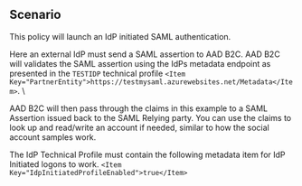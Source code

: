 ## Scenario
This policy will launch an IdP initiated SAML authentication.  

Here an external IdP must send a SAML assertion to AAD B2C.
AAD B2C will validates the SAML assertion using the IdPs metadata endpoint as presented in the `TESTIDP` technical profile `<Item Key="PartnerEntity">https://testmysaml.azurewebsites.net/Metadata</Item>`.  \

AAD B2C will then pass through the claims in this example to a SAML Assertion issued back to the SAML Relying party.
You can use the claims to look up and read/write an account if needed, similar to how the social account samples work.

The IdP Technical Profile must contain the following metadata item for IdP Initiated logons to work.
`<Item Key="IdpInitiatedProfileEnabled">true</Item>`